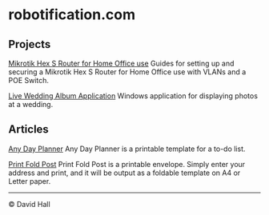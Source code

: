 # robotification.com

## Projects

[Mikrotik Hex S Router for Home Office use](https://github.com/hallzhallz/Mikrotik-Hex-S)
Guides for setting up and securing a Mikrotik Hex S Router for Home Office use with VLANs and a POE Switch.

[Live Wedding Album Application](https://github.com/hallzhallz/LiveWeddingAlbum)
Windows application for displaying photos at a wedding.

## Articles

[Any Day Planner](/Any%20Day%20Planner)
Any Day Planner is a printable template for a to-do list.

[Print Fold Post](https://hallzhallz.github.io/PrintFoldPost/index.htm)
Print Fold Post is a printable envelope. Simply enter your address and print, and it will be output as a foldable template on A4 or Letter paper.


---
&copy; David Hall
